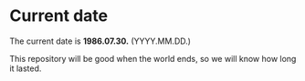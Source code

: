# Current date

The current date is **1986.07.30.** (YYYY.MM.DD.)

This repository will be good when the world ends, so we will know how long it lasted.